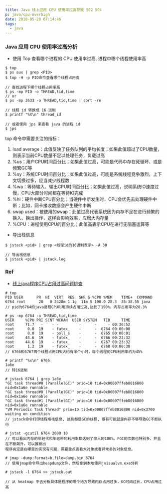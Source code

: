 ```yaml
---
title: Java 线上应用 CPU 使用率过高导致 502 504
p: java/cpu-overhigh
date: 2018-05-28 07:14:46
tags:
  - java
---
```


### Java 应用 CPU 使用率过高分析

- 使用 Top 查看哪个进程的 CPU 使用率过高, 进程中哪个线程使用率高

```
$ top
$ ps aux | grep <PID>
$ top -H -p PID命令查看哪个线程占用高

// 查找进程下哪个线程占用率高
$ ps -mp PID -o THREAD,tid,time
// or
$ ps -mp 2633 -o THREAD,tid,time | sort -rn

// 线程 id 转换成 16 进制
$ printf "%X\n" thread_id

// 或者使用 jps 来查看 java 的进程 id
$ jps
```

top 命令中需要关注的指标：

1. load average：此值反映了任务队列的平均长度；如果此值超过了CPU数量，则表示当前CPU数量不足以处理任务，负载过高
2. %us：用户CPU时间百分比；如果此值过高，可能是代码中存在死循环、或是频繁GC等
3. %sy：系统CPU时间百分比；如果此值过高，可能是系统线程竞争激烈，上下文切换过多，应当减少线程数
4. %wa：等待输入、输出CPU时间百分比；如果此值过高，说明系统IO速度过慢，CPU大部分时间都在等待IO完成
5. %hi：硬件中断CPU百分比；当硬件中断发生时，CPU会优先去处理硬件中断；比如，网卡接收数据会产生硬件中断
6. swap used：被使用的swap；此值过高代表系统因为内存不足在进行频繁的换入、换出操作，这样会影响效率，应增大内存量
7. %CPU：进程使用CPU的百分比；此值高表示CPU在进行无阻塞运算等

- 导出栈信息

```
$ jstack <pid> | grep <线程id的16进制表示> -A 30

// 导出栈信息
$ jstack <pid> | jstack.log
```

### Ref

- [线上java程序CPU占用过高问题排查](https://blog.csdn.net/u010862794/article/details/78020231?locationNum=4&fps=1)

```
# top
PID USER      PR  NI  VIRT  RES  SHR S %CPU %MEM    TIME+  COMMAND        6764 root      20   0 2428m 1.1g  11m S 190.0 28.3  36:38.55 java 
// pid为6764的java进程CPU利用持续占用过高,达到了190%。内存占用率为28.3%

# ps -mp 6764 -o THREAD,tid,time
USER     %CPU PRI SCNT WCHAN  USER SYSTEM   TID     TIME
root     71.7   -    - -         -      -     - 00:36:52
root      0.0  19    - futex_    -      -  6764 00:00:00
root      0.0  19    - poll_s    -      -  6765 00:00:01
root     44.6  19    - futex_    -      -  6766 00:23:32
root     44.6  19    - futex_    -      -  6767 00:23:32
root      1.2  19    - futex_    -      -  6768 00:00:38
// 6766和6767两个线程占用CPU大约有半个小时，每个线程的CPU利用率约为45%

# printf "%x\n" 6766
1a6e
// 转16进制

# jstack 6764 | grep 1a6e
"GC task thread#0 (ParallelGC)" prio=10 tid=0x00007ffeb8016800 nid=0x1a6e runnable
"GC task thread#0 (ParallelGC)" prio=10 tid=0x00007ffeb8016800 nid=0x1a6e runnable 
"GC task thread#1 (ParallelGC)" prio=10 tid=0x00007ffeb8016800 nid=0x1a6e runnable  
"VM Periodic Task Thread" prio=10 tid=0x00007ffeb8016800 nid=0x3700 waiting on condition 
// jstack命令打印线程堆栈信息, 这些都是GC的线程, 很有可能就是内存不够导致GC不断执行

# jstat -gcutil 6764 2000 10
// 可以看出内存的年轻代和年老带的利用率都达到了惊人的100%。FGC的次数也特别多，并且在不断飙升。可以推断出 
程序肯定是在哪里的实现有问题，需要重点查看大对象或者异常多的对象信息。

# jmap -dump:format=b,file=dump.bin 6764
// 使用jmap命令导出heapdump文件，然后拿到本地使用jvisualvm.exe分析

# jstack -l 6764 >> jstack.out

// 从 heatmap 中去分析具体是程序的哪个地方导致内存占用过多，GC时间过长，CPU占用过高
```
